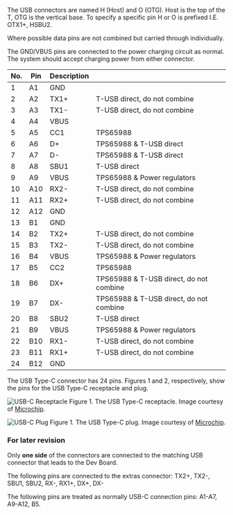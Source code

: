 The USB connectors are named H (Host) and O (OTG). Host is the top of the T, OTG is the vertical base.
To specify a specific pin H or O is prefixed I.E. OTX1+, HSBU2.

Where possible data pins are not combined but carried through individually.

The GND/VBUS pins are connected to the power charging circuit as normal. The system should accept
charging power from either connector.


| No. | Pin  | Description   |      |
|-----|------|---------------|--------|
|  1  |	 A1  |	   GND 	     |        |  
|  2  |	 A2  |	   TX1+ 	 | T-USB direct, do not combine      |
|  3  |	 A3  |	   TX1- 	 | T-USB direct, do not combine      |
|  4  |	 A4  |	   VBUS 	 |       |
|  5  |	 A5  |	   CC1 	     | TPS65988      |
|  6  |	 A6  |	   D+	     | TPS65988 & T-USB direct |
|  7  |	 A7  |	   D-  	    | TPS65988 & T-USB direct      |
|  8  |	 A8	 |  SBU1        | T-USB direct      |
|  9  |	 A9	 |  VBUS 	    | TPS65988 & Power regulators      |
| 10  |	 A10 |  RX2- 	    | T-USB direct, do not combine      |
| 11  |	 A11 |  RX2+ 	    | T-USB direct, do not combine      |
| 12  |	 A12 |  GND 	    |       |
| 13  |	 B1	 |  GND  	   |       |
| 14  |	 B2	 |  TX2+        | T-USB direct, do not combine      |
| 15  |	 B3	 |  TX2-        | T-USB direct, do not combine      |
| 16  |	 B4	 |  VBUS 	    | TPS65988 & Power regulators      |
| 17  |	 B5	 | CC2  	    | TPS65988      |
| 18  |	 B6	 |  DX+         | TPS65988 & T-USB direct, do not combine      |
| 19  |	 B7	 |  DX-         | TPS65988 & T-USB direct, do not combine      |
| 20  |	 B8	 |  SBU2        | T-USB direct      |
| 21  |	 B9	 |  VBUS  	    | TPS65988 & Power regulators      |
| 22  |	 B10 |  RX1-        | T-USB direct, do not combine      |
| 23  |	 B11 |  RX1+        | T-USB direct, do not combine      |
| 24  |	 B12 |  GND 	    |       |


The USB Type-C connector has 24 pins. Figures 1 and 2, respectively, show the pins for the USB Type-C receptacle and plug.

![USB-C Receptacle](../datasheets/USB/Fig1m11292018.png)
Figure 1. The USB Type-C receptacle. Image courtesy of [Microchip](http://ww1.microchip.com/downloads/en/appnotes/00001953a.pdf).

![USB-C Plug](../datasheets/USB/Fig2m11292018.png)
Figure 1. The USB Type-C plug. Image courtesy of [Microchip](http://ww1.microchip.com/downloads/en/appnotes/00001953a.pdf).


### For later revision

Only **one side** of the connectors are connected to the matching USB connector that leads to the Dev Board.

The following pins are connected to the extras connector: TX2+, TX2-, SBU1, SBU2, RX-, RX1+, DX+, DX-

The following pins are treated as normally USB-C connection pins: A1-A7, A9-A12, B5.
